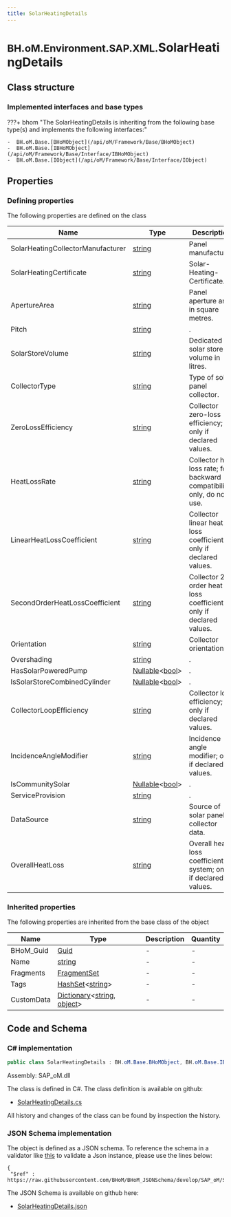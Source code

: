 ```yaml
---
title: SolarHeatingDetails
---
```


# <small>BH.oM.Environment.SAP.XML.</small>**SolarHeatingDetails**



## Class structure

### Implemented interfaces and base types

???+ bhom "The SolarHeatingDetails is inheriting from the following base type(s) and implements the following interfaces:"

    -  BH.oM.Base.[BHoMObject](/api/oM/Framework/Base/BHoMObject)
    -  BH.oM.Base.[IBHoMObject](/api/oM/Framework/Base/Interface/IBHoMObject)
    -  BH.oM.Base.[IObject](/api/oM/Framework/Base/Interface/IObject)


## Properties



### Defining properties

The following properties are defined on the class

| Name             | Type             | Description      | Quantity         |
|------------------|------------------|------------------|------------------|
| SolarHeatingCollectorManufacturer | [string](https://learn.microsoft.com/en-us/dotnet/api/System.String?view=netstandard-2.0) | Panel manufacturer. | - |
| SolarHeatingCertificate | [string](https://learn.microsoft.com/en-us/dotnet/api/System.String?view=netstandard-2.0) | Solar-Heating-Certificate. | - |
| ApertureArea | [string](https://learn.microsoft.com/en-us/dotnet/api/System.String?view=netstandard-2.0) | Panel aperture area in square metres. | - |
| Pitch | [string](https://learn.microsoft.com/en-us/dotnet/api/System.String?view=netstandard-2.0) | . | - |
| SolarStoreVolume | [string](https://learn.microsoft.com/en-us/dotnet/api/System.String?view=netstandard-2.0) | Dedicated solar store volume in litres. | - |
| CollectorType | [string](https://learn.microsoft.com/en-us/dotnet/api/System.String?view=netstandard-2.0) | Type of solar panel collector. | - |
| ZeroLossEfficiency | [string](https://learn.microsoft.com/en-us/dotnet/api/System.String?view=netstandard-2.0) | Collector zero-loss efficiency; only if declared values. | - |
| HeatLossRate | [string](https://learn.microsoft.com/en-us/dotnet/api/System.String?view=netstandard-2.0) | Collector heat loss rate; for backward compatibility only, do not use. | - |
| LinearHeatLossCoefficient | [string](https://learn.microsoft.com/en-us/dotnet/api/System.String?view=netstandard-2.0) | Collector linear heat loss coefficient; only if declared values. | - |
| SecondOrderHeatLossCoefficient | [string](https://learn.microsoft.com/en-us/dotnet/api/System.String?view=netstandard-2.0) | Collector 2nd order heat loss coefficient; only if declared values. | - |
| Orientation | [string](https://learn.microsoft.com/en-us/dotnet/api/System.String?view=netstandard-2.0) | Collector orientation. | - |
| Overshading | [string](https://learn.microsoft.com/en-us/dotnet/api/System.String?view=netstandard-2.0) | . | - |
| HasSolarPoweredPump | [Nullable](https://learn.microsoft.com/en-us/dotnet/api/System.Nullable-1?view=netstandard-2.0)&lt;[bool](https://learn.microsoft.com/en-us/dotnet/api/System.Boolean?view=netstandard-2.0)&gt; | . | - |
| IsSolarStoreCombinedCylinder | [Nullable](https://learn.microsoft.com/en-us/dotnet/api/System.Nullable-1?view=netstandard-2.0)&lt;[bool](https://learn.microsoft.com/en-us/dotnet/api/System.Boolean?view=netstandard-2.0)&gt; | . | - |
| CollectorLoopEfficiency | [string](https://learn.microsoft.com/en-us/dotnet/api/System.String?view=netstandard-2.0) | Collector loop efficiency; only if declared values. | - |
| IncidenceAngleModifier | [string](https://learn.microsoft.com/en-us/dotnet/api/System.String?view=netstandard-2.0) | Incidence angle modifier; only if declared values. | - |
| IsCommunitySolar | [Nullable](https://learn.microsoft.com/en-us/dotnet/api/System.Nullable-1?view=netstandard-2.0)&lt;[bool](https://learn.microsoft.com/en-us/dotnet/api/System.Boolean?view=netstandard-2.0)&gt; | . | - |
| ServiceProvision | [string](https://learn.microsoft.com/en-us/dotnet/api/System.String?view=netstandard-2.0) | . | - |
| DataSource | [string](https://learn.microsoft.com/en-us/dotnet/api/System.String?view=netstandard-2.0) | Source of solar panel collector data. | - |
| OverallHeatLoss | [string](https://learn.microsoft.com/en-us/dotnet/api/System.String?view=netstandard-2.0) | Overall heat loss coefficient of system; only if declared values. | - |


### Inherited properties
The following properties are inherited from the base class of the object

| Name             | Type             | Description      | Quantity         |
|------------------|------------------|------------------|------------------|
| BHoM_Guid | [Guid](https://learn.microsoft.com/en-us/dotnet/api/System.Guid?view=netstandard-2.0) | - | - |
| Name | [string](https://learn.microsoft.com/en-us/dotnet/api/System.String?view=netstandard-2.0) | - | - |
| Fragments | [FragmentSet](/api/oM/Framework/Base/FragmentSet) | - | - |
| Tags | [HashSet](https://learn.microsoft.com/en-us/dotnet/api/System.Collections.Generic.HashSet-1?view=netstandard-2.0)&lt;[string](https://learn.microsoft.com/en-us/dotnet/api/System.String?view=netstandard-2.0)&gt; | - | - |
| CustomData | [Dictionary](https://learn.microsoft.com/en-us/dotnet/api/System.Collections.Generic.Dictionary-2?view=netstandard-2.0)&lt;[string](https://learn.microsoft.com/en-us/dotnet/api/System.String?view=netstandard-2.0), [object](https://learn.microsoft.com/en-us/dotnet/api/System.Object?view=netstandard-2.0)&gt; | - | - |


## Code and Schema

### C# implementation

``` C# title="C#"
public class SolarHeatingDetails : BH.oM.Base.BHoMObject, BH.oM.Base.IBHoMObject, BH.oM.Base.IObject
```

Assembly: SAP_oM.dll

The class is defined in C#. The class definition is available on github:

- [SolarHeatingDetails.cs](https://github.com/BHoM/SAP_Toolkit/blob/develop/SAP_oM/XML\SolarHeatingDetails.cs)

All history and changes of the class can be found by inspection the history.
### JSON Schema implementation

The object is defined as a JSON schema. To reference the schema in a validator like [this](https://www.jsonschemavalidator.net/) to validate a Json instance, please use the lines below:

``` { .json .copy .select } title="JSON Schema"
{
 "$ref" : https://raw.githubusercontent.com/BHoM/BHoM_JSONSchema/develop/SAP_oM/SAP/XML/SolarHeatingDetails.json}
```

The JSON Schema is available on github here:

- [SolarHeatingDetails.json](https://github.com/BHoM/BHoM_JSONSchema/blob/develop/SAP_oM/SAP/XML/SolarHeatingDetails.json)
